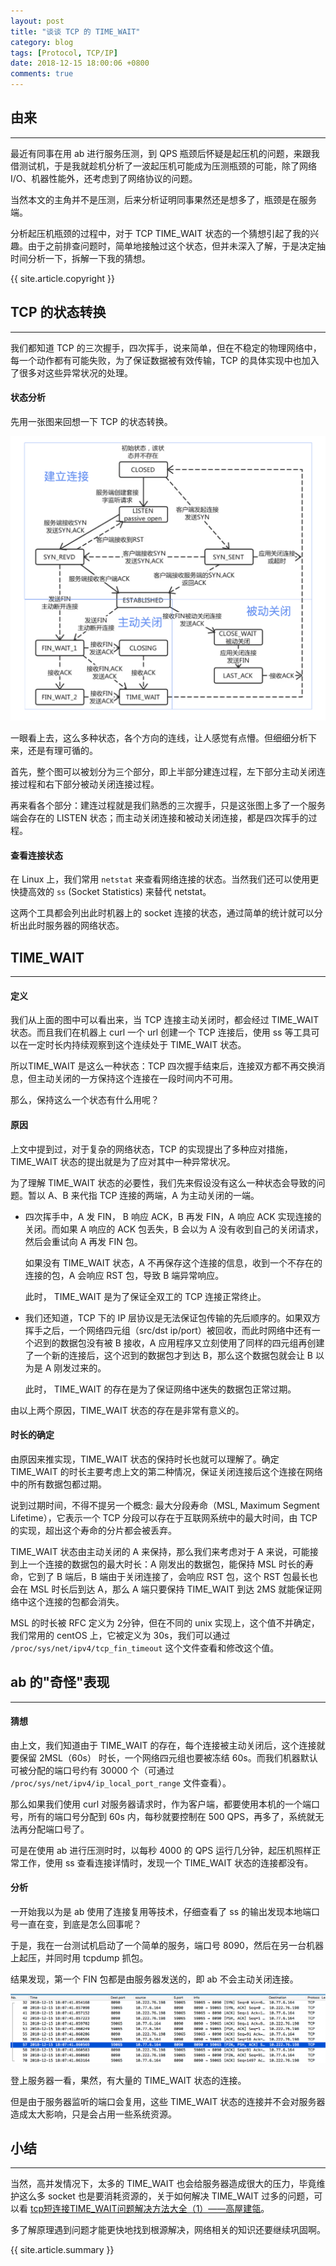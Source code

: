 ```yaml
---
layout: post
title: "谈谈 TCP 的 TIME_WAIT"
category: blog
tags: [Protocol, TCP/IP]
date: 2018-12-15 18:00:06 +0800
comments: true
---
```


## 由来
---
最近有同事在用 ab 进行服务压测，到 QPS 瓶颈后怀疑是起压机的问题，来跟我借测试机，于是我就趁机分析了一波起压机可能成为压测瓶颈的可能，除了网络 I/O、机器性能外，还考虑到了网络协议的问题。

当然本文的主角并不是压测，后来分析证明同事果然还是想多了，瓶颈是在服务端。

分析起压机瓶颈的过程中，对于 TCP TIME_WAIT 状态的一个猜想引起了我的兴趣。由于之前排查问题时，简单地接触过这个状态，但并未深入了解，于是决定抽时间分析一下，拆解一下我的猜想。

{{ site.article.copyright }}

## TCP 的状态转换
---
我们都知道 TCP 的三次握手，四次挥手，说来简单，但在不稳定的物理网络中，每一个动作都有可能失败，为了保证数据被有效传输，TCP 的具体实现中也加入了很多对这些异常状况的处理。

#### 状态分析
先用一张图来回想一下 TCP 的状态转换。

<img src="/images/2018/tcp_state.png" />

一眼看上去，这么多种状态，各个方向的连线，让人感觉有点懵。但细细分析下来，还是有理可循的。

首先，整个图可以被划分为三个部分，即上半部分建连过程，左下部分主动关闭连接过程和右下部分被动关闭连接过程。

再来看各个部分：建连过程就是我们熟悉的三次握手，只是这张图上多了一个服务端会存在的 LISTEN 状态；而主动关闭连接和被动关闭连接，都是四次挥手的过程。

#### 查看连接状态
在 Linux 上，我们常用 `netstat` 来查看网络连接的状态。当然我们还可以使用更快捷高效的 `ss` (Socket Statistics) 来替代 netstat。

这两个工具都会列出此时机器上的 socket 连接的状态，通过简单的统计就可以分析出此时服务器的网络状态。

## TIME_WAIT
---
#### 定义
我们从上面的图中可以看出来，当 TCP 连接主动关闭时，都会经过 TIME_WAIT  状态。而且我们在机器上 curl 一个 url 创建一个 TCP 连接后，使用 ss 等工具可以在一定时长内持续观察到这个连续处于 TIME_WAIT 状态。

所以TIME_WAIT 是这么一种状态：TCP 四次握手结束后，连接双方都不再交换消息，但主动关闭的一方保持这个连接在一段时间内不可用。

那么，保持这么一个状态有什么用呢？
#### 原因
上文中提到过，对于复杂的网络状态，TCP 的实现提出了多种应对措施，TIME_WAIT 状态的提出就是为了应对其中一种异常状况。

为了理解 TIME_WAIT 状态的必要性，我们先来假设没有这么一种状态会导致的问题。暂以 A、B 来代指 TCP 连接的两端，A 为主动关闭的一端。

- 四次挥手中，A 发 FIN， B 响应 ACK，B 再发 FIN，A 响应 ACK 实现连接的关闭。而如果 A 响应的 ACK 包丢失，B 会以为 A 没有收到自己的关闭请求，然后会重试向 A 再发 FIN 包。

    如果没有 TIME_WAIT 状态，A 不再保存这个连接的信息，收到一个不存在的连接的包，A 会响应 RST 包，导致 B 端异常响应。

    此时， TIME_WAIT 是为了保证全双工的 TCP 连接正常终止。

- 我们还知道，TCP 下的 IP 层协议是无法保证包传输的先后顺序的。如果双方挥手之后，一个网络四元组（src/dst ip/port）被回收，而此时网络中还有一个迟到的数据包没有被 B 接收，A 应用程序又立刻使用了同样的四元组再创建了一个新的连接后，这个迟到的数据包才到达 B，那么这个数据包就会让 B 以为是 A 刚发过来的。

    此时， TIME_WAIT 的存在是为了保证网络中迷失的数据包正常过期。

由以上两个原因，TIME_WAIT 状态的存在是非常有意义的。

#### 时长的确定
由原因来推实现，TIME_WAIT 状态的保持时长也就可以理解了。确定 TIME_WAIT 的时长主要考虑上文的第二种情况，保证关闭连接后这个连接在网络中的所有数据包都过期。

说到过期时间，不得不提另一个概念: 最大分段寿命（MSL, Maximum Segment Lifetime），它表示一个 TCP 分段可以存在于互联网系统中的最大时间，由 TCP 的实现，超出这个寿命的分片都会被丢弃。

TIME_WAIT 状态由主动关闭的 A 来保持，那么我们来考虑对于 A 来说，可能接到上一个连接的数据包的最大时长：A 刚发出的数据包，能保持 MSL 时长的寿命，它到了 B 端后，B 端由于关闭连接了，会响应 RST 包，这个 RST 包最长也会在 MSL 时长后到达 A，那么 A 端只要保持 TIME_WAIT 到达 2MS 就能保证网络中这个连接的包都会消失。

MSL 的时长被 RFC 定义为 2分钟，但在不同的 unix 实现上，这个值不并确定，我们常用的 centOS 上，它被定义为 30s，我们可以通过 `/proc/sys/net/ipv4/tcp_fin_timeout` 这个文件查看和修改这个值。

## ab 的"奇怪"表现
---
#### 猜想
由上文，我们知道由于 TIME_WAIT 的存在，每个连接被主动关闭后，这个连接就要保留 2MSL（60s） 时长，一个网络四元组也要被冻结 60s。而我们机器默认可被分配的端口号约有 30000 个（可通过 `/proc/sys/net/ipv4/ip_local_port_range` 文件查看）。

那么如果我们使用 curl 对服务器请求时，作为客户端，都要使用本机的一个端口号，所有的端口号分配到 60s 内，每秒就要控制在 500 QPS，再多了，系统就无法再分配端口号了。

可是在使用 ab 进行压测时时，以每秒 4000 的 QPS 运行几分钟，起压机照样正常工作，使用 ss 查看连接详情时，发现一个 TIME_WAIT 状态的连接都没有。

#### 分析
一开始我以为是 ab 使用了连接复用等技术，仔细查看了 ss 的输出发现本地端口号一直在变，到底是怎么回事呢？

于是，我在一台测试机启动了一个简单的服务，端口号 8090，然后在另一台机器上起压，并同时用 tcpdump 抓包。

结果发现，第一个 FIN 包都是由服务器发送的，即 ab 不会主动关闭连接。

<img src="/images/2018/time_wait_tcpdump.png" />

登上服务器一看，果然，有大量的 TIME_WAIT 状态的连接。

但是由于服务器监听的端口会复用，这些 TIME_WAIT 状态的连接并不会对服务器造成太大影响，只是会占用一些系统资源。

## 小结
---
当然，高并发情况下，太多的 TIME_WAIT 也会给服务器造成很大的压力，毕竟维护这么多 socket 也是要消耗资源的，关于如何解决 TIME_WAIT 过多的问题，可以看 [tcp短连接TIME_WAIT问题解决方法大全（1）——高屋建瓴](https://blog.csdn.net/yunhua_lee/article/details/8146830)。

多了解原理遇到问题才能更快地找到根源解决，网络相关的知识还要继续巩固啊。

{{ site.article.summary }}





















































































